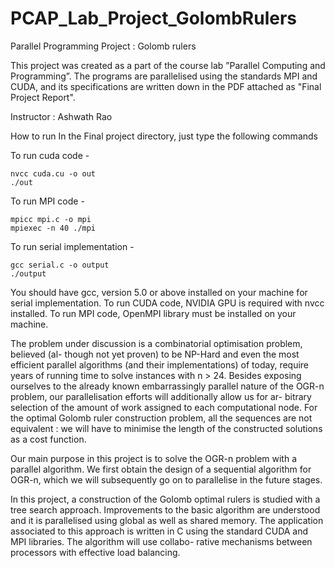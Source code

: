 # PCAP_Lab_Project_GolombRulers
Parallel Programming Project : Golomb rulers

This project was created as a part of the course lab ”Parallel Computing and Programming”. The programs are parallelised using the standards MPI and CUDA, and its specifications are written down in the PDF attached as "Final Project Report".

Instructor : Ashwath Rao

How to run
In the Final project directory, just type the following commands


To run cuda code - 

	nvcc cuda.cu -o out
	./out

To run MPI code - 

	mpicc mpi.c -o mpi
	mpiexec -n 40 ./mpi

To run serial implementation -

	gcc serial.c -o output
	./output

You should have gcc, version 5.0 or above installed on your machine for serial implementation. 
To run CUDA code, NVIDIA GPU is required with nvcc installed.
To run MPI code, OpenMPI library must be installed on your machine.

The problem under discussion is a combinatorial optimisation problem, believed (al- though not yet proven) to be NP-Hard and even the most efficient parallel algorithms (and their implementations) of today, require years of running time to solve instances with n > 24. Besides exposing ourselves to the already known embarrassingly parallel nature of the OGR-n problem, our parallelisation efforts will additionally allow us for ar- bitrary selection of the amount of work assigned to each computational node. For the optimal Golomb ruler construction problem, all the sequences are not equivalent : we will have to minimise the length of the constructed solutions as a cost function.

Our main purpose in this project is to solve the OGR-n problem with a parallel algorithm. We first obtain the design of a sequential algorithm for OGR-n, which we will subsequently go on to parallelise in the future stages.

In this project, a construction of the Golomb optimal rulers is studied with a tree search approach. Improvements to the basic algorithm are understood and it is parallelised using global as well as shared memory. The application associated to this approach is written in C using the standard CUDA and MPI libraries. The algorithm will use collabo- rative mechanisms between processors with effective load balancing.

